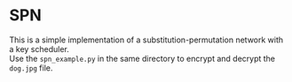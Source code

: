 # SPN
This is a simple implementation of a substitution-permutation network with a key scheduler.  
Use the `spn_example.py` in the same directory to encrypt and decrypt the `dog.jpg` file.
